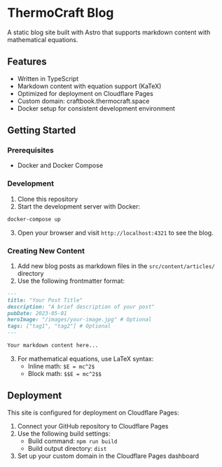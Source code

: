 # ThermoCraft Blog

A static blog site built with Astro that supports markdown content with mathematical equations.

## Features

- Written in TypeScript
- Markdown content with equation support (KaTeX)
- Optimized for deployment on Cloudflare Pages
- Custom domain: craftbook.thermocraft.space
- Docker setup for consistent development environment

## Getting Started

### Prerequisites

- Docker and Docker Compose

### Development

1. Clone this repository
2. Start the development server with Docker:

```bash
docker-compose up
```

3. Open your browser and visit `http://localhost:4321` to see the blog.

### Creating New Content

1. Add new blog posts as markdown files in the `src/content/articles/` directory
2. Use the following frontmatter format:

```markdown
---
title: "Your Post Title"
description: "A brief description of your post"
pubDate: 2023-05-01
heroImage: "/images/your-image.jpg" # Optional
tags: ["tag1", "tag2"] # Optional
---

Your markdown content here...
```

3. For mathematical equations, use LaTeX syntax:
   - Inline math: `$E = mc^2$`
   - Block math: `$$E = mc^2$$`

## Deployment

This site is configured for deployment on Cloudflare Pages:

1. Connect your GitHub repository to Cloudflare Pages
2. Use the following build settings:
   - Build command: `npm run build`
   - Build output directory: `dist`
3. Set up your custom domain in the Cloudflare Pages dashboard
